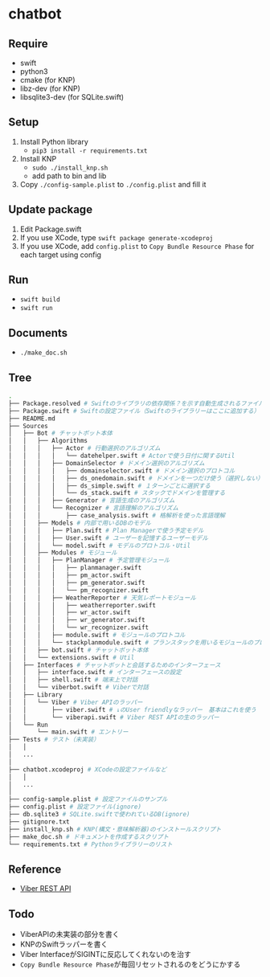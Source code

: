 # chatbot

## Require
- swift
- python3
- cmake (for KNP)
- libz-dev (for KNP)
- libsqlite3-dev (for SQLite.swift)

## Setup
1. Install Python library
    - `pip3 install -r requirements.txt`
1. Install KNP
    - `sudo ./install_knp.sh`
    - add path to bin and lib
1. Copy `./config-sample.plist` to `./config.plist` and fill it

## Update package
1. Edit Package.swift
1. If you use XCode, type `swift package generate-xcodeproj`
1. If you use XCode, add `config.plist` to `Copy Bundle Resource Phase` for each target using config

## Run
- `swift build`
- `swift run`

## Documents
- `./make_doc.sh`

## Tree
```bash
.
├── Package.resolved # Swiftのライブラリの依存関係？を示す自動生成されるファイル
├── Package.swift # Swiftの設定ファイル（Swiftのライブラリーはここに追加する）
├── README.md
├── Sources
│   ├── Bot # チャットボット本体
│   │   ├── Algorithms
│   │   │   ├── Actor # 行動選択のアルゴリズム
│   │   │   │   └── datehelper.swift # Actorで使う日付に関するUtil
│   │   │   ├── DomainSelector # ドメイン選択のアルゴリズム
│   │   │   │   ├── domainselector.swift # ドメイン選択のプロトコル
│   │   │   │   ├── ds_onedomain.swift # ドメインを一つだけ使う（選択しない）
│   │   │   │   ├── ds_simple.swift # １ターンごとに選択する
│   │   │   │   └── ds_stack.swift # スタックでドメインを管理する
│   │   │   ├── Generator # 言語生成のアルゴリズム
│   │   │   └── Recognizer # 言語理解のアルゴリズム
│   │   │       ├── case_analysis.swift # 格解析を使った言語理解	
│   │   ├── Models # 内部で用いるDBのモデル
│   │   │   ├── Plan.swift # Plan Managerで使う予定モデル
│   │   │   ├── User.swift # ユーザーを記憶するユーザーモデル
│   │   │   └── model.swift # モデルのプロトコル・Util
│   │   ├── Modules # モジュール
│   │   │   ├── PlanManager # 予定管理モジュール
│   │   │   │   ├── planmanager.swift
│   │   │   │   ├── pm_actor.swift
│   │   │   │   ├── pm_generator.swift
│   │   │   │   └── pm_recognizer.swift
│   │   │   ├── WeatherReporter # 天気レポートモジュール
│   │   │   │   ├── weatherreporter.swift
│   │   │   │   ├── wr_actor.swift
│   │   │   │   ├── wr_generator.swift
│   │   │   │   └── wr_recognizer.swift
│   │   │   ├── module.swift # モジュールのプロトコル
│   │   │   └── stackplanmodule.swift # プランスタックを用いるモジュールのプロトコル
│   │   ├── bot.swift # チャットボット本体
│   │   └── extensions.swift # Util
│   ├── Interfaces # チャットボットと会話するためのインターフェース
│   │   ├── interface.swift # インターフェースの設定
│   │   ├── shell.swift # 端末上で対話
│   │   └── viberbot.swift # Viberで対話
│   ├── Library
│   │   └── Viber # Viber APIのラッパー
│   │       ├── viber.swift # ↓のUser friendlyなラッパー　基本はこれを使う
│   │       └── viberapi.swift # Viber REST APIの生のラッパー
│   └── Run
│       └── main.swift # エントリー
├── Tests # テスト（未実装）
│   │
│   ...
│
├── chatbot.xcodeproj # XCodeの設定ファイルなど
│   │
│   ...
│
├── config-sample.plist # 設定ファイルのサンプル
├── config.plist # 設定ファイル(ignore)
├── db.sqlite3 # SQLite.swiftで使われているDB(ignore)
├── gitignore.txt
├── install_knp.sh # KNP(構文・意味解析器)のインストールスクリプト
├── make_doc.sh # ドキュメントを作成するスクリプト
└── requirements.txt # Pythonライブラリーのリスト


```

## Reference
- [Viber REST API](https://developers.viber.com/docs/api/rest-bot-api/)

## Todo
- ViberAPIの未実装の部分を書く
- KNPのSwiftラッパーを書く
- Viber InterfaceがSIGINTに反応してくれないのを治す
- `Copy Bundle Resource Phase`が毎回リセットされるのをどうにかする
